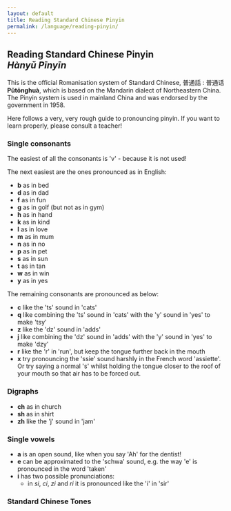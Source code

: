 ```yaml
---
layout: default
title: Reading Standard Chinese Pinyin
permalink: /language/reading-pinyin/
---
```


<!-- Page main heading -->
<h2>Reading Standard Chinese Pinyin<br><em>Hànyǔ Pīnyīn</em></h2>

<section class="example-image">
  <p>
    This is the official Romanisation system of Standard Chinese, 普通話 : 普通话 <strong>Pǔtōnghuà</strong>, which is based on the Mandarin dialect of Northeastern China. The Pinyin system is used in mainland China and was endorsed by the government in 1958.
  </p>

  <p>
    Here follows a very, very rough guide to pronouncing pinyin. If you want to learn properly, please consult a teacher!
  </p>

  <h3>Single consonants</h3>
  <p>
    The easiest of all the consonants is 'v' - because it is not used!
  </p>
  <p>The next easiest are the ones pronounced as in English:</p>
  <ul>
    <li><strong>b</strong> as in bed</li>
    <li><strong>d</strong> as in dad</li>
    <li><strong>f</strong> as in fun</li>
    <li><strong>g</strong> as in golf (but not as in gym)</li>
    <li><strong>h</strong> as in hand</li>
    <li><strong>k</strong> as in kind</li>
    <li><strong>l</strong> as in love</li>
    <li><strong>m</strong> as in mum</li>
    <li><strong>n</strong> as in no</li>
    <li><strong>p</strong> as in pet</li>
    <li><strong>s</strong> as in sun</li>
    <li><strong>t</strong> as in tan</li>
    <li><strong>w</strong> as in win</li>
    <li><strong>y</strong> as in yes</li>
  </ul>

  <p>The remaining consonants are pronounced as below:</p>
  <ul>
    <li><strong>c</strong> like the 'ts' sound in 'cats'</li>
    <li><strong>q</strong> like combining the 'ts' sound in 'cats' with the 'y' sound in 'yes' to make 'tsy'</li>
    <li><strong>z</strong> like the 'dz' sound in 'adds'</li>
    <li><strong>j</strong> like combining the 'dz' sound in 'adds' with the 'y' sound in 'yes' to make 'dzy'</li>
    <li><strong>r</strong> like the 'r' in 'run', but keep the tongue further back in the mouth</li>
    <li><strong>x</strong> try pronouncing the 'ssie' sound harshly in the French word 'assiette'. Or try saying a normal 's' whilst holding the tongue closer to the roof of your mouth so that air has to be forced out.</li>
  </ul>

  <h3>Digraphs</h3>
  <ul>
    <li><strong>ch</strong> as in church</li>
    <li><strong>sh</strong> as in shirt</li>
    <li><strong>zh</strong> like the 'j' sound in 'jam'</li>
  </ul>

  <h3>Single vowels</h3>
  <ul>
    <li><strong>a</strong> is an open sound, like when you say 'Ah' for the dentist!</li>
    <li><strong>e</strong> can be approximated to the 'schwa' sound, e.g. the way 'e' is pronounced in the word 'taken'</li>
    <li><strong>i</strong> has two possible pronunciations:
      <ul>
        <li>in <em>si</em>, <em>ci</em>, <em>zi</em> and <em>ri</em> it is pronounced like the 'i' in 'sir'</li>
      </ul>
    </li>
  </ul>

  <h3>Standard Chinese Tones</h3>

  <!-- Insert tone chart image if available -->
  <!-- <img src="{{ '/images/Mandarin+Tones.jpg' | relative_url }}" alt="Mandarin Tones Chart" /> -->
</section>
